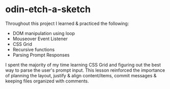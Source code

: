 # odin-etch-a-sketch

Throughout this project I learned & practiced the following:

- DOM manipulation using loop
- Mouseover Event Listener
- CSS Grid
- Recursive functions
- Parsing Prompt Responses

I spent the majority of my time learning CSS Grid and figuring out the best way to parse the user's prompt input. This lesson reinforced the importance of planning the layout, justify & align content/items, commit messages & keeping files organized with comments.

